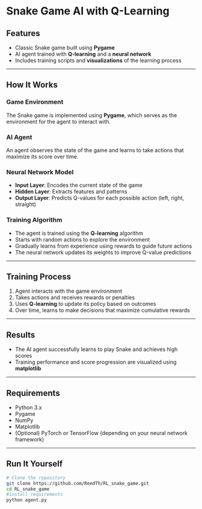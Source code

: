# Snake Game AI with Q-Learning

## Features

- Classic Snake game built using **Pygame**  
- AI agent trained with **Q-learning** and a **neural network**  
- Includes training scripts and **visualizations** of the learning process  

---

## How It Works

### Game Environment  
The Snake game is implemented using **Pygame**, which serves as the environment for the agent to interact with.

### AI Agent  
An agent observes the state of the game and learns to take actions that maximize its score over time.

### Neural Network Model  
- **Input Layer**: Encodes the current state of the game  
- **Hidden Layer**: Extracts features and patterns  
- **Output Layer**: Predicts Q-values for each possible action (left, right, straight)

### Training Algorithm  
- The agent is trained using the **Q-learning** algorithm  
- Starts with random actions to explore the environment  
- Gradually learns from experience using rewards to guide future actions  
- The neural network updates its weights to improve Q-value predictions  

---

## Training Process

1. Agent interacts with the game environment  
2. Takes actions and receives rewards or penalties  
3. Uses **Q-learning** to update its policy based on outcomes  
4. Over time, learns to make decisions that maximize cumulative rewards  

---

## Results

- The AI agent successfully learns to play Snake and achieves high scores  
- Training performance and score progression are visualized using **matplotlib**  

---

## Requirements

- Python 3.x  
- Pygame  
- NumPy  
- Matplotlib  
- (Optional) PyTorch or TensorFlow (depending on your neural network framework)

---

## Run It Yourself 

```bash
# Clone the repository
git clone https://github.com/ReedTh/RL_snake_game.git
cd RL_snake_game
#install requirements
python agent.py


